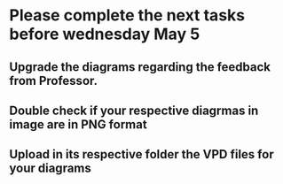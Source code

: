 # Please complete the next tasks before wednesday May 5 

## Upgrade the diagrams regarding the feedback from Professor.
## Double check if your respective diagrmas in image are in PNG format
## Upload in its respective folder the VPD files for your diagrams
